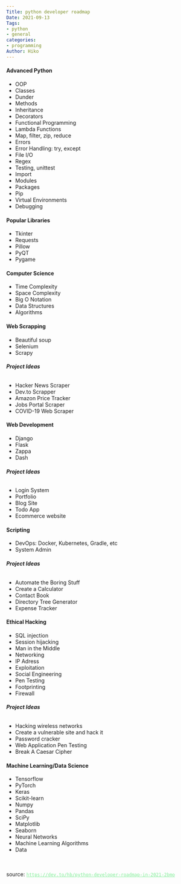 ```yaml
---
Title: python developer roadmap
Date: 2021-09-13
Tags: 
- python 
- general
categories:
- programming
Author: Hiko
---
```

#### **Advanced Python**
* OOP
* Classes
* Dunder
* Methods
* Inheritance
* Decorators
* Functional Programming
* Lambda Functions
* Map, filter, zip, reduce
* Errors
* Error Handling: try, except
* File I/O
* Regex
* Testing, unittest
* Import
* Modules
* Packages
* Pip
* Virtual Environments
* Debugging

#### **Popular Libraries**
* Tkinter
* Requests
* Pillow
* PyQT
* Pygame

#### **Computer Science**
* Time Complexity
* Space Complexity
* Big O Notation
* Data Structures
* Algorithms

#### **Web Scrapping**
* Beautiful soup
* Selenium
* Scrapy

###### **Project Ideas**

* Hacker News Scraper
* Dev.to Scrapper
* Amazon Price Tracker
* Jobs Portal Scraper
* COVID-19 Web Scraper

#### **Web Development**
* Django
* Flask
* Zappa
* Dash

###### **Project Ideas**

* Login System
* Portfolio
* Blog Site
* Todo App
* Ecommerce website

#### **Scripting**
* DevOps: Docker, Kubernetes, Gradle, etc
* System Admin

###### **Project Ideas**

* Automate the Boring Stuff
* Create a Calculator
* Contact Book
* Directory Tree Generator
* Expense Tracker

#### **Ethical Hacking**
* SQL injection
* Session hijacking
* Man in the Middle
* Networking
* IP Adress
* Exploitation
* Social Engineering
* Pen Testing
* Footprinting
* Firewall

###### **Project Ideas**

* Hacking wireless networks
* Create a vulnerable site and hack it
* Password cracker
* Web Application Pen Testing
* Break A Caesar Cipher

#### **Machine Learning/Data Science**
* Tensorflow
* PyTorch
* Keras
* Scikit-learn
* Numpy
* Pandas
* SciPy
* Matplotlib
* Seaborn
* Neural Networks
* Machine Learning Algorithms
* Data

<br><br>
source: <a style="color:#80ED97" href="https://dev.to/hb/python-developer-roadmap-in-2021-2bmo">`https://dev.to/hb/python-developer-roadmap-in-2021-2bmo`</a>
